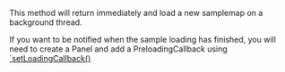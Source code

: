 This method will return immediately and load a new samplemap on a background thread.

If you want to be notified when the sample loading has finished, you will need to create a Panel and add a PreloadingCallback using [`setLoadingCallback()](/scripting/scripting-api/scriptpanel#setloadingcallback)